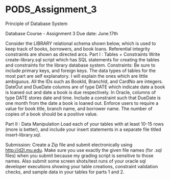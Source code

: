 # PODS_Assignment_3

Principle of Database System

Database Course - Assignment 3                   Due date: June.17th
 
Consider the LIBRARY relational schema shown below, which is used to keep track of books, borrowers, and book loans. 
Referential integrity constraints are shown as directed arcs. 
Part I : Tables + Constraints
Write create-library.sql script which has SQL statements for creating the tables and constraints for the library database 
system. 
Constraints: Be sure to include primary keys, and foreign keys. The data types of tables for the most part are self 
explanatory. I will explain the ones which are little ambiguous. All the IDs such as BookId, BranchId, and CardNo are integers. 
DateOut and DueDate  columns are of type DATE which indicate date a book is loaned out and date a book is due respectively. 
In Oracle, columns of type DATE stores date and time. Include a constraint such that DueDate is one month from the date a book 
is loaned out. Enforce users to require a value for book title, branch name, and borrower name. The number of copies of a book 
should be a positive value. 
 
Part II : Data Manipulation
Load each of your tables with at least 10-15 rows (more is better), and include your insert statements in a separate file 
titled insert-library.sql.
 
Submission: Create a Zip file and submit electronically using http://d2l.mu.edu. Make sure you use exactly the given file
names (for .sql files) when you submit because my grading script is sensitive to those names. Also submit some screen 
shots/test runs of your oracle sql developer executions showing your table creations, constraint validation checks, and sample
data in your tables for parts 1 and 2.

